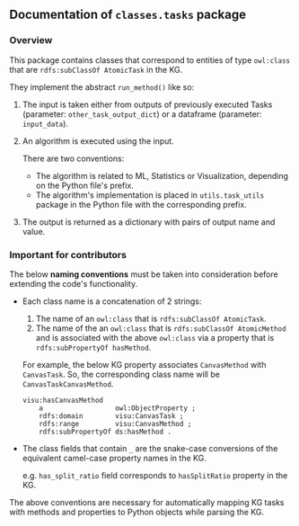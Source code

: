 ## Documentation of `classes.tasks` package

### Overview

This package contains classes that correspond to entities of type `owl:class` that are `rdfs:subClassOf AtomicTask` in
the KG.

They implement the abstract `run_method()` like so:

1. The input is taken either from outputs of previously executed Tasks (parameter: `other_task_output_dict`) or a
   dataframe (parameter: `input_data`).
2. An algorithm is executed using the input. 
   
   There are two conventions:
    - The algorithm is related to ML, Statistics or Visualization, depending on
      the Python file's prefix.
    - The algorithm's implementation is placed in `utils.task_utils` package in the Python file with the corresponding prefix.
3. The output is returned as a dictionary with pairs of output name and value.

### Important for contributors

The below **naming conventions** must be taken into consideration before extending the code's functionality.
- Each class name is a concatenation of 2 strings:
    1. The name of an `owl:class` that is `rdfs:subClassOf AtomicTask`.
    2. The name of the an `owl:class` that is `rdfs:subClassOf AtomicMethod` and is associated with the
       above `owl:class` via a property that is `rdfs:subPropertyOf hasMethod`.

  For example, the below KG property associates `CanvasMethod` with `CanvasTask`. So, the corresponding class name will
  be `CanvasTaskCanvasMethod`.
    ```turtle
    visu:hasCanvasMethod
        a                  owl:ObjectProperty ;
        rdfs:domain        visu:CanvasTask ;
        rdfs:range         visu:CanvasMethod ;
        rdfs:subPropertyOf ds:hasMethod .
    ```

- The class fields that contain `_` are the snake-case conversions of the equivalent camel-case property names in the
  KG.

  e.g. `has_split_ratio` field corresponds to `hasSplitRatio` property in the KG.

The above conventions are necessary for automatically mapping KG tasks with methods and properties to Python objects
while parsing the KG.
